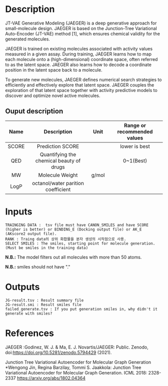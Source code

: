# Description
JT-VAE Generative Modeling (JAEGER) is a deep generative approach for small-molecule design. JAEGER is based on the Junction-Tree Variational Auto-Encoder (JT-VAE) method [1], which ensures chemical validity for the generated molecules.

JAEGER is trained on existing molecules associated with activity values measured in a given assay. During training, JAEGER learns how to map each molecule onto a (high-dimensional) coordinate space, often referred to as the latent space. JAEGER also learns how to decode a coordinate position in the latent space back to a molecule.

To generate new molecules, JAEGER defines numerical search strategies to efficiently and effectively explore that latent space. JAEGER couples the exploration of that latent space together with activity predictive models to discover and optimize novel active molecules.

## Ouput description
|Name|Description|Unit|Range or recommended values|
|:-:|:-:|:-:|:-:|
|SCORE|Prediction SCORE||lower is best|
|QED|Quantifying the chemical beauty of drugs||0~1(Best)|
|MW|Molecule Weight|g/mol||
|LogP|octanol/water parition coefficient|||

# Inputs
```
TRAINGING DATA :  tsv file must have CANON_SMILES and have SCORE (higher is better) or BINDING_E (Docking output file) or AK_E (AKscore2 output file).
RANK : Traing data의 상위 화합물을 분자 생성의 시작점으로 사용.
SELECT SMILES : The smiles, starting point for molecule generation.(Must be smiles in the training data)
```
**N.B.:** The model filters out all molecules with more than 50 atoms. 

**N.B.:** smiles should not have "."
# Outputs
```
JG-result.tsv : Result summary file
JG-result.smi : Result smiles file
failed_generate.tsv : If you put generation smiles in, why didn't it generate with smiles?
```
# References
JAEGER :Godinez, W. J. & Ma, E. J. Novartis/JAEGER: Public. Zenodo, doi:https://doi.org/10.5281/zenodo.5794429 (2021).

Junction Tree Variational Autoencoder for Molecular Graph Generation\
*Wengong Jin, Regina Barzilay, Tommi S. Jaakkola: Junction Tree Variational Autoencoder for Molecular Graph Generation. ICML 2018: 2328-2337 https://arxiv.org/abs/1802.04364
